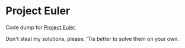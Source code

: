 # Project Euler

Code dump for [Project Euler](http://projecteuler.net/).

Don't steal my solutions, please. 'Tis better to solve them on your own.
